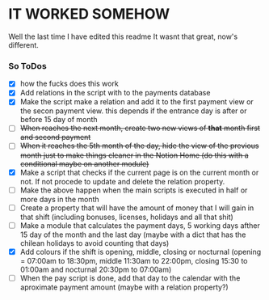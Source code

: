 # IT WORKED SOMEHOW

Well the last time I have edited this readme It wasnt that great, now's different.

### So ToDos

- [x] how the fucks does this work
- [x] Add relations in the script with to the payments database
- [x] Make the script make a relation and add it to the first payment view or the secon payment view. this depends if the entrance day is after or before 15 day of month
- [ ] ~~When reaches the next month, create two new views of **that** month first and second payment~~
- [ ] ~~When it reaches the 5th month of the day, hide the view of the previous month just to make things cleaner in the Notion Home (do this with a conditional maybe on another module)~~
- [x] Make a script that checks if the current page is on the current month or not. If not procede to update and delete the relation property.
- [ ] Make the above happen when the main scripts is executed in half or more days in the month
- [ ] Create a property that will have the amount of money that I will gain in that shift (including bonuses, licenses, holidays and all that shit)
- [ ] Make a module that calculates the payment days, 5 working days afther 15 day of the month and the last day (maybe with a dict that has the chilean holidays to avoid counting that days)
- [x] Add colours if the shift is opening, middle, closing or nocturnal (opening = 07:00am to 18:30pm, middle 11:30am to 22:00pm, closing 15:30 to 01:00am and nocturnal 20:30pm to 07:00am)
- [ ] When the pay script is done, add that day to the calendar with the aproximate payment amount (maybe with a relation property?)
